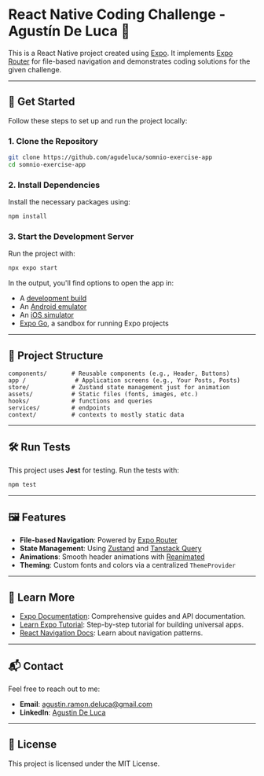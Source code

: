 # React Native Coding Challenge - Agustín De Luca 👋

This is a React Native project created using [Expo](https://expo.dev). It implements [Expo Router](https://expo.dev/router) for file-based navigation and demonstrates coding solutions for the given challenge.

---

## 🚀 Get Started

Follow these steps to set up and run the project locally:

### 1. Clone the Repository

```bash
git clone https://github.com/agudeluca/somnio-exercise-app
cd somnio-exercise-app
```

### 2. Install Dependencies

Install the necessary packages using:

```bash
npm install
```

### 3. Start the Development Server

Run the project with:

```bash
npx expo start
```

In the output, you'll find options to open the app in:

- A [development build](https://docs.expo.dev/develop/development-builds/introduction/)
- An [Android emulator](https://docs.expo.dev/workflow/android-studio-emulator/)
- An [iOS simulator](https://docs.expo.dev/workflow/ios-simulator/)
- [Expo Go](https://expo.dev/go), a sandbox for running Expo projects

---

## 📁 Project Structure

```plaintext
components/       # Reusable components (e.g., Header, Buttons)
app /              # Application screens (e.g., Your Posts, Posts)
store/            # Zustand state management just for animation
assets/           # Static files (fonts, images, etc.)
hooks/            # functions and queries
services/         # endpoints
context/          # contexts to mostly static data
```

---

## 🛠️ Run Tests

This project uses **Jest** for testing. Run the tests with:

```bash
npm test
```

---

## 🖼️ Features

- **File-based Navigation**: Powered by [Expo Router](https://expo.dev/router)
- **State Management**: Using [Zustand](https://github.com/pmndrs/zustand) and [Tanstack Query](https://github.com/TanStack/query)
- **Animations**: Smooth header animations with [Reanimated](https://docs.swmansion.com/react-native-reanimated/)
- **Theming**: Custom fonts and colors via a centralized `ThemeProvider`

---

## 📖 Learn More

- [Expo Documentation](https://docs.expo.dev/): Comprehensive guides and API documentation.
- [Learn Expo Tutorial](https://docs.expo.dev/tutorial/introduction/): Step-by-step tutorial for building universal apps.
- [React Navigation Docs](https://reactnavigation.org/docs/getting-started): Learn about navigation patterns.

---


## 📬 Contact

Feel free to reach out to me:

- **Email**: agustin.ramon.deluca@gmail.com
- **LinkedIn**: [Agustin De Luca](https://linkedin.com/in/agudeluca11)

---

## 📜 License

This project is licensed under the MIT License.

